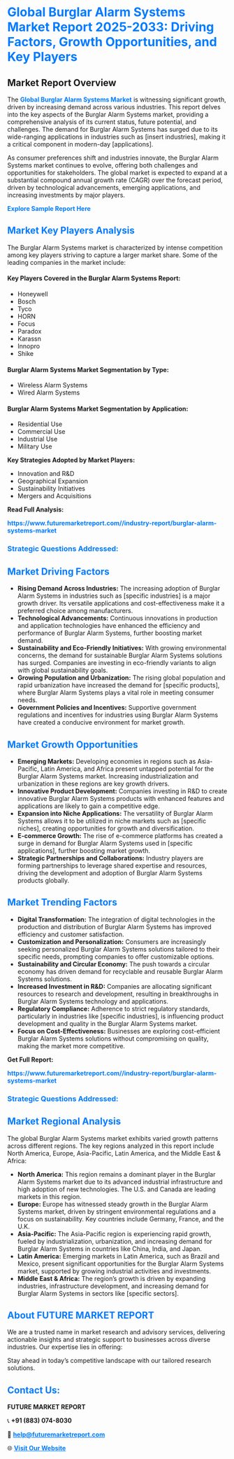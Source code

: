 <h1 style="color: #007BFF;">Global Burglar Alarm Systems Market Report 2025-2033: Driving Factors, Growth Opportunities, and Key Players</h1>

<section id="overview">
<h2>Market Report Overview</h2>
<p>The <a href="https://www.futuremarketreport.com//industry-report/burglar-alarm-systems-market" style="color: #007BFF; text-decoration: none;"><strong>Global Burglar Alarm Systems Market</strong></a> is witnessing significant growth, driven by increasing demand across various industries. This report delves into the key aspects of the Burglar Alarm Systems market, providing a comprehensive analysis of its current status, future potential, and challenges. The demand for Burglar Alarm Systems has surged due to its wide-ranging applications in industries such as [insert industries], making it a critical component in modern-day [applications].</p>
<p>As consumer preferences shift and industries innovate, the Burglar Alarm Systems market continues to evolve, offering both challenges and opportunities for stakeholders. The global market is expected to expand at a substantial compound annual growth rate (CAGR) over the forecast period, driven by technological advancements, emerging applications, and increasing investments by major players.</p>
</section>

<section id="overview">
<p><a href="https://www.futuremarketreport.com//request-sample/reportId=89621" style="color: #007BFF; text-decoration: none;"><strong>Explore Sample Report Here</strong></a></p>
</section>

<section id="key-players">
<h2 style="color: #007BFF;">Market Key Players Analysis</h2>
<p>The Burglar Alarm Systems market is characterized by intense competition among key players striving to capture a larger market share. Some of the leading companies in the market include:</p>
<h4>Key Players Covered in the Burglar Alarm Systems Report:</h4>
<ul><li>Honeywell</li><li>Bosch</li><li>Tyco</li><li>HORN</li><li>Focus</li><li>Paradox</li><li>Karassn</li><li>Innopro</li><li>Shike</li></ul>
<h4>Burglar Alarm Systems Market Segmentation by Type:</h4>
<ul><li>Wireless Alarm Systems</li><li>Wired Alarm Systems</li></ul>

<h4>Burglar Alarm Systems Market Segmentation by Application:</h4>
<ul><li>Residential Use</li><li>Commercial Use</li><li>Industrial Use</li><li>Military Use</li></ul>
<p><strong>Key Strategies Adopted by Market Players:</strong></p>
<ul>
<li>Innovation and R&D</li>
<li>Geographical Expansion</li>
<li>Sustainability Initiatives</li>
<li>Mergers and Acquisitions</li>
</ul>
</section>

<section>
<p><strong>Read Full Analysis: </strong></p><a href="https://www.futuremarketreport.com//industry-report/burglar-alarm-systems-market" style="color: #007BFF; text-decoration: none;"><strong>https://www.futuremarketreport.com//industry-report/burglar-alarm-systems-market</strong></a>
<h3 style="color: #007BFF;">Strategic Questions Addressed:</h3>
</section>

<section id="driving-factors">
<h2 style="color: #007BFF;">Market Driving Factors</h2>
<ul>
<li><strong>Rising Demand Across Industries:</strong> The increasing adoption of Burglar Alarm Systems in industries such as [specific industries] is a major growth driver. Its versatile applications and cost-effectiveness make it a preferred choice among manufacturers.</li>
<li><strong>Technological Advancements:</strong> Continuous innovations in production and application technologies have enhanced the efficiency and performance of Burglar Alarm Systems, further boosting market demand.</li>
<li><strong>Sustainability and Eco-Friendly Initiatives:</strong> With growing environmental concerns, the demand for sustainable Burglar Alarm Systems solutions has surged. Companies are investing in eco-friendly variants to align with global sustainability goals.</li>
<li><strong>Growing Population and Urbanization:</strong> The rising global population and rapid urbanization have increased the demand for [specific products], where Burglar Alarm Systems plays a vital role in meeting consumer needs.</li>
<li><strong>Government Policies and Incentives:</strong> Supportive government regulations and incentives for industries using Burglar Alarm Systems have created a conducive environment for market growth.</li>
</ul>
</section>

<section id="growth-opportunities">
<h2 style="color: #007BFF;">Market Growth Opportunities</h2>
<ul>
<li><strong>Emerging Markets:</strong> Developing economies in regions such as Asia-Pacific, Latin America, and Africa present untapped potential for the Burglar Alarm Systems market. Increasing industrialization and urbanization in these regions are key growth drivers.</li>
<li><strong>Innovative Product Development:</strong> Companies investing in R&D to create innovative Burglar Alarm Systems products with enhanced features and applications are likely to gain a competitive edge.</li>
<li><strong>Expansion into Niche Applications:</strong> The versatility of Burglar Alarm Systems allows it to be utilized in niche markets such as [specific niches], creating opportunities for growth and diversification.</li>
<li><strong>E-commerce Growth:</strong> The rise of e-commerce platforms has created a surge in demand for Burglar Alarm Systems used in [specific applications], further boosting market growth.</li>
<li><strong>Strategic Partnerships and Collaborations:</strong> Industry players are forming partnerships to leverage shared expertise and resources, driving the development and adoption of Burglar Alarm Systems products globally.</li>
</ul>
</section>

<section id="trending-factors">
<h2 style="color: #007BFF;">Market Trending Factors</h2>
<ul>
<li><strong>Digital Transformation:</strong> The integration of digital technologies in the production and distribution of Burglar Alarm Systems has improved efficiency and customer satisfaction.</li>
<li><strong>Customization and Personalization:</strong> Consumers are increasingly seeking personalized Burglar Alarm Systems solutions tailored to their specific needs, prompting companies to offer customizable options.</li>
<li><strong>Sustainability and Circular Economy:</strong> The push towards a circular economy has driven demand for recyclable and reusable Burglar Alarm Systems solutions.</li>
<li><strong>Increased Investment in R&D:</strong> Companies are allocating significant resources to research and development, resulting in breakthroughs in Burglar Alarm Systems technology and applications.</li>
<li><strong>Regulatory Compliance:</strong> Adherence to strict regulatory standards, particularly in industries like [specific industries], is influencing product development and quality in the Burglar Alarm Systems market.</li>
<li><strong>Focus on Cost-Effectiveness:</strong> Businesses are exploring cost-efficient Burglar Alarm Systems solutions without compromising on quality, making the market more competitive.</li>
</ul>
</section>

<section>
<p><strong>Get Full Report: </strong></p><a href="https://www.futuremarketreport.com//industry-report/burglar-alarm-systems-market" style="color: #007BFF; text-decoration: none;"><strong>https://www.futuremarketreport.com//industry-report/burglar-alarm-systems-market</strong></a>
<h3 style="color: #007BFF;">Strategic Questions Addressed:</h3>
</section>


<section id="regional-analysis">
<h2 style="color: #007BFF;">Market Regional Analysis</h2>
<p>The global Burglar Alarm Systems market exhibits varied growth patterns across different regions. The key regions analyzed in this report include North America, Europe, Asia-Pacific, Latin America, and the Middle East & Africa:</p>
<ul>
<li><strong>North America:</strong> This region remains a dominant player in the Burglar Alarm Systems market due to its advanced industrial infrastructure and high adoption of new technologies. The U.S. and Canada are leading markets in this region.</li>
<li><strong>Europe:</strong> Europe has witnessed steady growth in the Burglar Alarm Systems market, driven by stringent environmental regulations and a focus on sustainability. Key countries include Germany, France, and the U.K.</li>
<li><strong>Asia-Pacific:</strong> The Asia-Pacific region is experiencing rapid growth, fueled by industrialization, urbanization, and increasing demand for Burglar Alarm Systems in countries like China, India, and Japan.</li>
<li><strong>Latin America:</strong> Emerging markets in Latin America, such as Brazil and Mexico, present significant opportunities for the Burglar Alarm Systems market, supported by growing industrial activities and investments.</li>
<li><strong>Middle East & Africa:</strong> The region’s growth is driven by expanding industries, infrastructure development, and increasing demand for Burglar Alarm Systems in sectors like [specific sectors].</li>
</ul>
</section>

<footer>
<h2 style="color: #007BFF;">About FUTURE MARKET REPORT</h2>
<p>We are a trusted name in market research and advisory services, delivering actionable insights and strategic support to businesses across diverse industries. Our expertise lies in offering:</p>

<p>Stay ahead in today’s competitive landscape with our tailored research solutions.</p>

<h2 style="color: #007BFF;">Contact Us:</h2>
<p><strong>FUTURE MARKET REPORT</strong></p>
<p>📞 <strong>+91 (883) 074-8030</strong></p>
<p>📧 <strong><a href="mailto:help@futuremarketreport.com" style="color: #007BFF;">help@futuremarketreport.com</a></strong></p>
<p>🌐 <strong><a href="https://www.futuremarketreport.com/" style="color: #007BFF;">Visit Our Website</a></strong></p>
</footer>
